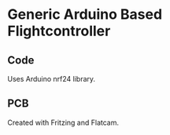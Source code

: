 # Generic Arduino Based Flightcontroller

## Code
Uses Arduino nrf24 library.

## PCB
Created with Fritzing and Flatcam.

